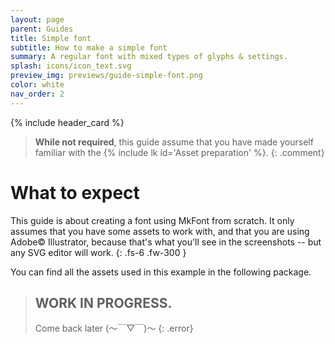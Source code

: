 ```yaml
---
layout: page
parent: Guides
title: Simple font
subtitle: How to make a simple font
summary: A regular font with mixed types of glyphs & settings.
splash: icons/icon_text.svg
preview_img: previews/guide-simple-font.png
color: white
nav_order: 2
---
```


{% include header_card %}

> **While not required**, this guide assume that you have made yourself familiar with the {% include lk id='Asset preparation' %}.
{: .comment}

# What to expect

This guide is about creating a font using MkFont from scratch. It only assumes that you have some assets to work with, and that you are using Adobe© Illustrator, because that's what you'll see in the screenshots -- but any SVG editor will work. 
{: .fs-6 .fw-300 }

You can find all the assets used in this example in the following package.

>## WORK IN PROGRESS.
>Come back later (～￣▽￣)～ 
{: .error}